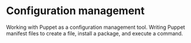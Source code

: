 # Configuration management

Working with Puppet as a configuration management
tool. Writing Puppet manifest files to create a file, install a
package, and execute a command.


